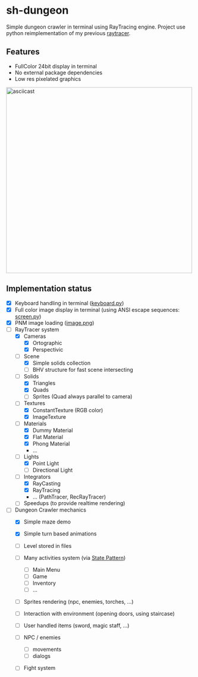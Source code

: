 # sh-dungeon

Simple dungeon crawler in terminal using RayTracing engine. 
Project use python reimplementation of my previous [raytracer](https://github.com/pkubiak/raytracer). 

## Features ##
- FullColor 24bit display in terminal
- No external package dependencies
- Low res pixelated graphics

<a href="https://asciinema.org/a/297924" class="float:right">
<img src="https://asciinema.org/a/297924.svg" width="500" alt="asciicast">
</a>


## Implementation status ##
- [x] Keyboard handling in terminal ([keyboard.py](https://github.com/pkubiak/sh-dungeon/blob/master/keyboard.py))
- [x] Full color image display in terminal (using ANSI escape sequences: [screen.py](https://github.com/pkubiak/sh-dungeon/blob/master/screen.py))
- [x] PNM image loading ([image.png](https://github.com/pkubiak/sh-dungeon/blob/master/rt/image.py))
- [ ] RayTracer system
  - [x] Cameras
    - [x] Ortographic
    - [x] Perspectivic
  - [ ] Scene
    - [x] Simple solids collection
    - [ ] BHV structure for fast scene intersecting
  - [ ] Solids
    - [x] Triangles
    - [x] Quads
    - [ ] Sprites (Quad always parallel to camera)
  - [ ] Textures
    - [x] ConstantTexture (RGB color)
    - [x] ImageTexture
  - [ ] Materials
    - [x] Dummy Material
    - [x] Flat Material
    - [x] Phong Material
    - ...
  - [ ] Lights
    - [x] Point Light
    - [ ] Directional Light
  - [ ] Integrators
    - [x] RayCasting
    - [x] RayTracing
    - ... (PathTracer, RecRayTracer)
  - [ ] Speedups (to provide realtime rendering)
  
- [ ] Dungeon Crawler mechanics
  - [x] Simple maze demo
  - [x] Simple turn based animations
  - [ ] Level stored in files
  - [ ] Many activities system (via [State Pattern](http://gameprogrammingpatterns.com/state.html))
    - [ ] Main Menu
    - [ ] Game
    - [ ] Inventory 
    - [ ] ...
  - [ ] Sprites rendering (npc, enemies, torches, ...)
  - [ ] Interaction with environment (opening doors, using staircase)
  - [ ] User handled items (sword, magic staff, ...)
  - [ ] NPC / enemies
    - [ ] movements
    - [ ] dialogs
  - [ ] Fight system
  

